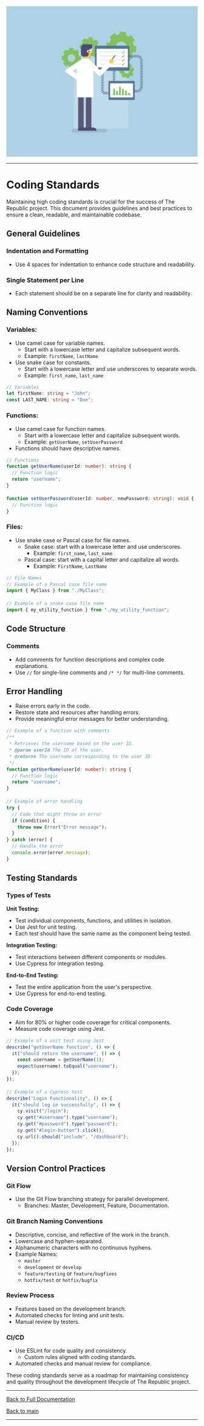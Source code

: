 <div>
    <img src="../images/gifs/Testing.gif" alt="Gif" style="width: 1584px; height: 396px;"/>
</div>

---

# Coding Standards

Maintaining high coding standards is crucial for the success of The Republic project. This document provides guidelines and best practices to ensure a clean, readable, and maintainable codebase.

## General Guidelines

### Indentation and Formatting

- Use 4 spaces for indentation to enhance code structure and readability.

### Single Statement per Line

- Each statement should be on a separate line for clarity and readability.

## Naming Conventions

### Variables:

- Use camel case for variable names.
  - Start with a lowercase letter and capitalize subsequent words.
  - Example: `firstName`, `lastName`
- Use snake case for constants.
  - Start with a lowercase letter and use underscores to separate words.
  - Example: `first_name`, `last_name`

```typescript
// Variables
let firstName: string = "John";
const LAST_NAME: string = "Doe";
```

### Functions:

- Use camel case for function names.
  - Start with a lowercase letter and capitalize subsequent words.
  - Example: `getUserName`, `setUserPassword`
- Functions should have descriptive names.

```typescript
// Functions
function getUserName(userId: number): string {
  // Function logic
  return "username";
}

function setUserPassword(userId: number, newPassword: string): void {
  // Function logic
}
```

### Files:

- Use snake case or Pascal case for file names.
  - Snake case: start with a lowercase letter and use underscores.
    - Example: `first_name`, `last_name`
  - Pascal case: start with a capital letter and capitalize all words.
    - Example: `FirstName`, `LastName`

```typescript
// File Names
// Example of a Pascal case file name
import { MyClass } from "./MyClass";

// Example of a snake case file name
import { my_utility_function } from "./my_utility_function";
```

## Code Structure

### Comments

- Add comments for function descriptions and complex code explanations.
- Use `//` for single-line comments and `/* */` for multi-line comments.

## Error Handling

- Raise errors early in the code.
- Restore state and resources after handling errors.
- Provide meaningful error messages for better understanding.

```typescript
// Example of a function with comments
/**
 * Retrieves the username based on the user ID.
 * @param userId The ID of the user.
 * @returns The username corresponding to the user ID.
 */
function getUserName(userId: number): string {
  // Function logic
  return "username";
}

// Example of error handling
try {
  // Code that might throw an error
  if (condition) {
    throw new Error("Error message");
  }
} catch (error) {
  // Handle the error
  console.error(error.message);
}
```

## Testing Standards

### Types of Tests

**Unit Testing:**

- Test individual components, functions, and utilities in isolation.
- Use Jest for unit testing.
- Each test should have the same name as the component being tested.

**Integration Testing:**

- Test interactions between different components or modules.
- Use Cypress for integration testing.

**End-to-End Testing:**

- Test the entire application from the user's perspective.
- Use Cypress for end-to-end testing.

### Code Coverage

- Aim for 80% or higher code coverage for critical components.
- Measure code coverage using Jest.

```typescript
// Example of a unit test using Jest
describe("getUserName function", () => {
  it("should return the username", () => {
    const username = getUserName(1);
    expect(username).toEqual("username");
  });
});

// Example of a Cypress test
describe("Login Functionality", () => {
  it("should log in successfully", () => {
    cy.visit("/login");
    cy.get("#username").type("username");
    cy.get("#password").type("password");
    cy.get("#login-button").click();
    cy.url().should("include", "/dashboard");
  });
});
```

## Version Control Practices

### Git Flow

- Use the Git Flow branching strategy for parallel development.
  - Branches: Master, Development, Feature, Documentation.

### Git Branch Naming Conventions

- Descriptive, concise, and reflective of the work in the branch.
- Lowercase and hyphen-separated.
- Alphanumeric characters with no continuous hyphens.
- Example Names:
  - `master`
  - `development` or `develop`
  - `feature/testing` or `feature/bugfixes`
  - `hotfix/test` or `hotfix/bugfix`

### Review Process

- Features based on the development branch.
- Automated checks for linting and unit tests.
- Manual review by testers.

### CI/CD

- Use ESLint for code quality and consistency.
  - Custom rules aligned with coding standards.
- Automated checks and manual review for compliance.

These coding standards serve as a roadmap for maintaining consistency and quality throughout the development lifecycle of The Republic project.

---

[Back to Full Documentation](./../README.md)<br>

[Back to main](/README.md)

---

